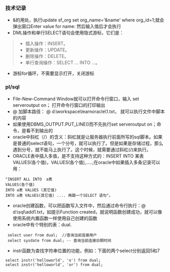 ### 技术记录
- &的用处，执行update sf_org set org_name='&name' where org_id=1;就会弹出窗口Enter value for name: 然后输入值后才会执行
- DML操作和单行SELECT语句会使用隐式游标，它们是： 
> * 插入操作：INSERT。 
> * 更新操作：UPDATE。 
> * 删除操作：DELETE。 
> * 单行查询操作：SELECT ... INTO ...。 
- 游标for循环，不需要显示打开，关闭游标

### pl/sql 
- File-New-Command Window就可以打开命令行窗口，输入 set serveroutput on； 打开命令行窗口的打印输出
- @ 加脚本路径： @ d:\workspace\learnoracle\1.txt， 就可以执行文件中脚本的内容
- 如果使用DBMS_OUTPUT.PUT_LINE()而不先执行set serveroutput on；命令，是看不到输出的
- oracle中斜杠（/）的含义：斜杠就是让服务器执行前面所写的sql脚本。如果是普通的select语句，一个分号，就可以执行了。但是如果是存储过程，那么遇到分号，就不能马上执行了。这个时候，就需要通过斜杠(/)来执行。
- ORACLE表中插入多值，是不支持这种方式的：INSERT INTO 某表 VALUES(各个值)，VALUES(各个值),.....;在oracle中如果插入多条记录可以用：
```
"INSERT ALL INTO  a表
VALUES(各个值)  
INTO a表 VALUES (其它值) 
INTO a表 VALUES(其它值) .... 再跟一个SELECT 语句"。
```
- oracle创建函数，可以把函数写入文件中，然后通过命令行执行：@ d:\sql\add1.txt，如提示Function created，就说明函数创建成功，就可以像使用系统内置函数一样使用自己创建的函数
- oracle中有个特别的表：dual.
```
 select user from dual;  //查询当前连接用户
 select sysdate from dual; -- 查询当前连接日期时间
 ```
- instr函数为查找字符串位置的功能，例如：下面的两个select分别返回5和7
```
select instr('helloworld', 'o') from dual;   
select instr('helloworld', 'or') from dual;   
```
